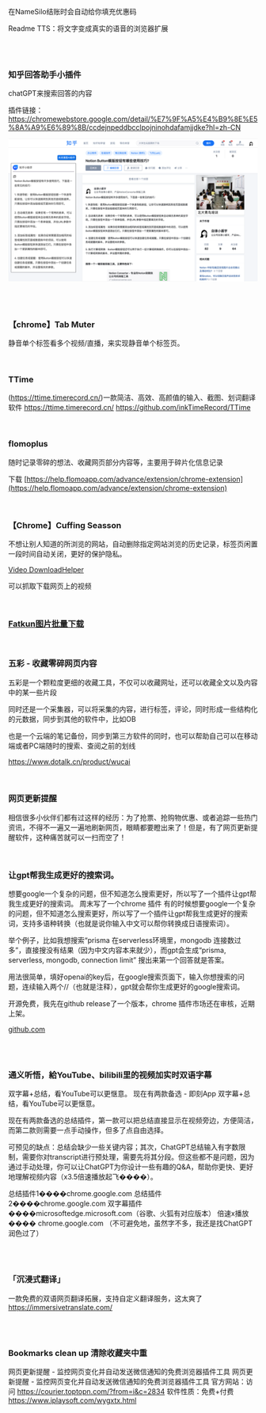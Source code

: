 在NameSilo结账时会自动给你填充优惠码

Readme TTS：将文字变成真实的语音的浏览器扩展

<br/><br/>

### 知乎回答助手小插件

chatGPT来搜索回答的内容

插件链接：https://chromewebstore.google.com/detail/%E7%9F%A5%E4%B9%8E%E5%8A%A9%E6%89%8B/ccdejnpeddbcclpojninohdafamjjdke?hl=zh-CN

![image](附件/浏览器扩展/images/sjuButbdZXXueGO_vmc4mLcuxLO_ekc7sQ0U2FWKSgY.png)

<br/><br/>


### 【chrome】Tab Muter

静音单个标签看多个视频/直播，来实现静音单个标签页。

<br/>

### TTime
 (https://ttime.timerecord.cn/)一款简洁、高效、高颜值的输入、截图、划词翻译软件
https://ttime.timerecord.cn/
https://github.com/inkTimeRecord/TTime

<br/>

### flomoplus

随时记录零碎的想法、收藏网页部分内容等，主要用于碎片化信息记录

下载 [https://help.flomoapp.com/advance/extension/chrome-extension](https://help.flomoapp.com/advance/extension/chrome-extension)



<br/>

### 【Chrome】Cuffing Seasson

不想让别人知道的所浏览的网站，自动删除指定网站浏览的历史记录，标签页闲置一段时间自动关闭，更好的保护隐私。

[Video DownloadHelper](https://microsoftedge.microsoft.com/addons/detail/video-downloadhelper/jmkaglaafmhbcpleggkmaliipiilhldn) 

可以抓取下载网页上的视频


<br/>

### [Fatkun图片批量下载](https://microsoftedge.microsoft.com/addons/detail/fatkun%E5%9B%BE%E7%89%87%E6%89%B9%E9%87%8F%E4%B8%8B%E8%BD%BD/hafamgdljbpcmgiakdigodgdpkchhglj) 


<br/>


### 五彩 - 收藏零碎网页内容
五彩是一个颗粒度更细的收藏工具，不仅可以收藏网址，还可以收藏全文以及内容中的某一些片段

同时还是一个采集器，可以将采集的内容，进行标签，评论，同时形成一些结构化的元数据，同步到其他的软件中，比如OB

也是一个云端的笔记备份，同步到第三方软件的同时，也可以帮助自己可以在移动端或者PC端随时的搜索、查阅之前的划线

https://www.dotalk.cn/product/wucai



<br/>



### 网页更新提醒
相信很多小伙伴们都有过这样的经历：为了抢票、抢购物优惠、或者追踪一些热门资讯，不得不一遍又一遍地刷新网页，眼睛都要瞪出来了！但是，有了网页更新提醒软件，这种痛苦就可以一扫而空了！  


<br/>

### 让gpt帮我生成更好的搜索词。

想要google一个复杂的问题，但不知道怎么搜索更好，所以写了一个插件让gpt帮我生成更好的搜索词。
周末写了一个chrome 插件
有的时候想要google一个复杂的问题，但不知道怎么搜索更好，所以写了一个插件让gpt帮我生成更好的搜索词，支持多语种转换（也就是说你输入中文可以帮你转换成日语搜索词）。

举个例子，比如我想搜索“prisma 在serverless环境里，mongodb 连接数过多”，直接搜没有结果（因为中文内容本来就少），而gpt会生成“prisma, serverless, mongodb, connection limit”
搜出来第一个回答就是答案。

用法很简单，填好openai的key后，在google搜索页面下，输入你想搜索的问题，连续输入两个//（也就是注释），gpt就会帮你生成更好的google搜索词。

开源免费，我先在github release了一个版本，chrome 插件市场还在审核，近期上架。

[github.com](https://github.com/CZT0/search-tune)




<br/><br/>




### 通义听悟，給YouTube、bilibili里的视频加实时双语字幕


双字幕+总结，看YouTube可以更惬意。 现在有两款备选 - 即刻App
双字幕+总结，看YouTube可以更惬意。

现在有两款备选的总结插件，第一款可以把总结直接显示在视频旁边，方便简洁，而第二款则需要一点手动操作，但多了点自由选择。

可预见的缺点：总结会缺少一些关键内容；其次，ChatGPT总结输入有字数限制，需要你对transcript进行预处理，需要先将其分段。但这些都不是问题，因为通过手动处理，你可以让ChatGPT为你设计一些有趣的Q&A，帮助你更快、更好地理解视频内容（x3.5倍速播放起飞����️）。

总结插件1����chrome.google.com
总结插件2����chrome.google.com
双字幕插件����microsoftedge.microsoft.com（谷歌、火狐有对应版本）
倍速x播放���� chrome.google.com
（不可避免地，虽然字不多，我还是找ChatGPT润色过了）


<br/><br/>

### 「沉浸式翻译」
一款免费的双语网页翻译拓展，支持自定义翻译服务，这太爽了 
https://immersivetranslate.com/

<br/><br/>

### Bookmarks clean up 清除收藏夹中重

网页更新提醒 - 监控网页变化并自动发送微信通知的免费浏览器插件工具
网页更新提醒 - 监控网页变化并自动发送微信通知的免费浏览器插件工具
官方网站：访问 https://courier.toptopn.com/?from=i&c=2834
软件性质：免费+付费
https://www.iplaysoft.com/wygxtx.html